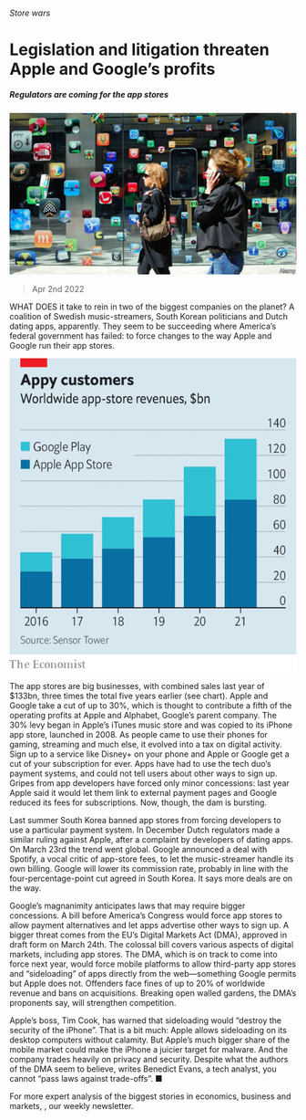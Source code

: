###### Store wars

# Legislation and litigation threaten Apple and Google’s profits 

##### Regulators are coming for the app stores 

![image](images/20220402_wbp503.jpg) 

> Apr 2nd 2022 

WHAT DOES it take to rein in two of the biggest companies on the planet? A coalition of Swedish music-streamers, South Korean politicians and Dutch dating apps, apparently. They seem to be succeeding where America’s federal government has failed: to force changes to the way Apple and Google run their app stores.

![image](images/20220402_WBC817.png) 


The app stores are big businesses, with combined sales last year of $133bn, three times the total five years earlier (see chart). Apple and Google take a cut of up to 30%, which is thought to contribute a fifth of the operating profits at Apple and Alphabet, Google’s parent company. The 30% levy began in Apple’s iTunes music store and was copied to its iPhone app store, launched in 2008. As people came to use their phones for gaming, streaming and much else, it evolved into a tax on digital activity. Sign up to a service like Disney+ on your phone and Apple or Google get a cut of your subscription for ever. Apps have had to use the tech duo’s payment systems, and could not tell users about other ways to sign up. Gripes from app developers have forced only minor concessions: last year Apple said it would let them link to external payment pages and Google reduced its fees for subscriptions. Now, though, the dam is bursting.


Last summer South Korea banned app stores from forcing developers to use a particular payment system. In December Dutch regulators made a similar ruling against Apple, after a complaint by developers of dating apps. On March 23rd the trend went global. Google announced a deal with Spotify, a vocal critic of app-store fees, to let the music-streamer handle its own billing. Google will lower its commission rate, probably in line with the four-percentage-point cut agreed in South Korea. It says more deals are on the way.

Google’s magnanimity anticipates laws that may require bigger concessions. A bill before America’s Congress would force app stores to allow payment alternatives and let apps advertise other ways to sign up. A bigger threat comes from the EU’s Digital Markets Act (DMA), approved in draft form on March 24th. The colossal bill covers various aspects of digital markets, including app stores. The DMA, which is on track to come into force next year, would force mobile platforms to allow third-party app stores and “sideloading” of apps directly from the web—something Google permits but Apple does not. Offenders face fines of up to 20% of worldwide revenue and bans on acquisitions. Breaking open walled gardens, the DMA’s proponents say, will strengthen competition.

Apple’s boss, Tim Cook, has warned that sideloading would “destroy the security of the iPhone”. That is a bit much: Apple allows sideloading on its desktop computers without calamity. But Apple’s much bigger share of the mobile market could make the iPhone a juicier target for malware. And the company trades heavily on privacy and security. Despite what the authors of the DMA seem to believe, writes Benedict Evans, a tech analyst, you cannot “pass laws against trade-offs”. ■

For more expert analysis of the biggest stories in economics, business and markets, , our weekly newsletter.

